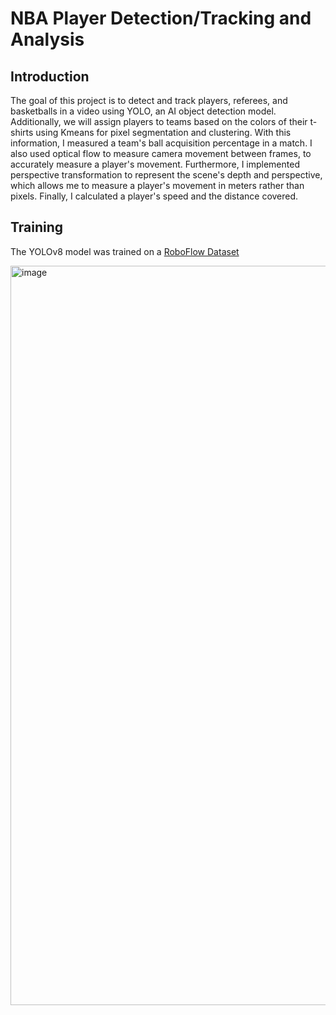 # NBA Player Detection/Tracking and Analysis

## Introduction

The goal of this project is to detect and track players, referees, and basketballs in a video using YOLO, an AI object detection model. Additionally, we will assign players to teams based on the colors of their t-shirts using Kmeans for pixel segmentation and clustering. With this information, I measured a team's ball acquisition percentage in a match. I also used optical flow to measure camera movement between frames, to accurately measure a player's movement. Furthermore, I implemented perspective transformation to represent the scene's depth and perspective, which allows me to measure a player's movement in meters rather than pixels. Finally, I calculated a player's speed and the distance covered.

## Training

The YOLOv8 model was trained on a [RoboFlow Dataset](https://universe.roboflow.com/asas-annotations/ai-sports-analytics-system/dataset/7)

<img width="1183" alt="image" src="https://github.com/aathijmuthu/nba_computer_vision/assets/65832367/a7fc37c8-ff84-47f3-9336-f2e747f829de">
